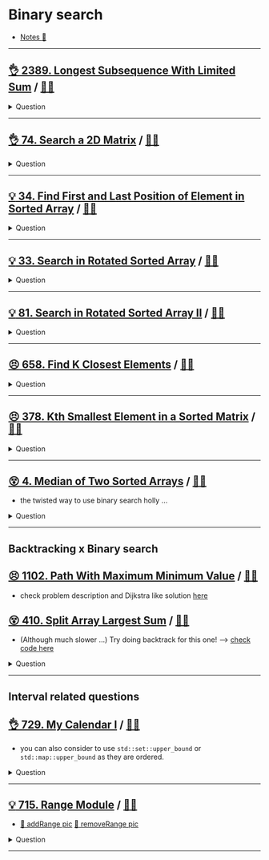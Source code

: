 # Binary search

- [Notes :notebook:](../../_notes/binary_search.md)

------------------------------------------------------------------------------

## [:ok_hand: 2389. Longest Subsequence With Limited Sum](https://leetcode.com/problems/longest-subsequence-with-limited-sum) / [:man_technologist:](longest_subseq_with_limited_sum.h)

<details><summary markdown="span">Question</summary>

```markdown
You are given an integer array nums of length n, and
              an integer array queries of length m.

Return an array answer of length m where
answer[i] is the maximum size of a subsequence that you can take from nums
such that the sum of its elements is less than or equal to queries[i].

A subsequence is an array that can be derived from another array by deleting
some or no elements without changing the order of the remaining elements.

Input: nums = [4,5,2,1], queries = [3,10,21]
Output: [2,3,4]

Explanation: We answer the queries as follows:
- The subsequence [2,1] has a sum less than or equal to 3.
  It can be proven that 2 is the maximum size of such a subsequence, so answer[0] = 2.
- The subsequence [4,5,1] has a sum less than or equal to 10.
  It can be proven that 3 is the maximum size of such a subsequence, so answer[1] = 3.
- The subsequence [4,5,2,1] has a sum less than or equal to 21.
  It can be proven that 4 is the maximum size of such a subsequence, so answer[2] = 4.
```

</details>

------------------------------------------------------------------------------

## [:ok_hand: 74. Search a 2D Matrix](https://leetcode.com/problems/search-a-2d-matrix/) / [:man_technologist:](search_in_2d_mat.h)

<details><summary markdown="span">Question</summary>

```markdown
Write an efficient algorithm that searches for a value target in an m x n
integer matrix matrix. This matrix has the following properties:
- Integers in each row are sorted from left to right.
- The first integer of each row is greater than the last integer of the previous row.

Input: matrix = [[1,3,5,7],[10,11,16,20],[23,30,34,60]], target = 3
Output: true
```

</details>

------------------------------------------------------------------------------

## [:bulb: 34. Find First and Last Position of Element in Sorted Array](https://leetcode.com/problems/find-first-and-last-position-of-element-in-sorted-array/) / [:man_technologist:](first_and_last_pos_of_tgt_in_arr.h)

<details><summary markdown="span">Question</summary>

```markdown
Given an array of integers nums sorted in non-decreasing order,
find the starting and ending position of a given target value.

If target is not found in the array, return [-1, -1].
You must write an algorithm with O(log n) runtime complexity.
```

</details>

------------------------------------------------------------------------------

## [:bulb: 33. Search in Rotated Sorted Array](https://leetcode.com/problems/search-in-rotated-sorted-array/) / [:man_technologist:](search_in_rotated_sorted_arr.h)

<details><summary markdown="span">Question</summary>

```markdown
integer array nums sorted in ascending order (**with distinct** values) and then
possibly rotated at an unknown pivot index k (1 <= k < nums.length)

For example, [0,1,2,4,5,6,7] might be rotated at pivot index 3
and become [4,5,6,7,0,1,2].

Given the array nums after the possible rotation and an integer target,
return the index of target if it is in nums, or -1 if it is not in nums.
```

</details>

------------------------------------------------------------------------------

## [:bulb: 81. Search in Rotated Sorted Array II](https://leetcode.com/problems/search-in-rotated-sorted-array-ii/) / [:man_technologist:](search_in_rotated_sorted_arr_ii.h)

<details><summary markdown="span">Question</summary>

```markdown
say nums is a sorted (increasing) integer array.
Before being passed to your function,
nums is rotated at an unknown pivot index k.

Given the array nums after the rotation and an integer target,
return true if target is in nums, or false if it is not in nums.

Input: nums = [2,5,6,0,0,1,2], target = 0
Output: true
```

</details>

------------------------------------------------------------------------------

## [:persevere: 658. Find K Closest Elements](https://leetcode.com/problems/find-k-closest-elements/) / [:man_technologist:](find_k_closest.h)

<details><summary markdown="span">Question</summary>

```markdown
Given a sorted integer array arr, two integers k and x,
return the k closest integers to x in the array. (x might not in the array)

The result should also be sorted in ascending order.

An integer a is closer to x than an integer b if:

- |a - x| < |b - x|, or
- |a - x| == |b - x| and a < b

Input: arr = [1,2,3,4,5], k = 4, x = 3
Output: [1,2,3,4]

Input: arr = [1,2,3,4,5], k = 4, x = -1
Output: [1,2,3,4]

Input: arr = [1,1,1,10,10,10], k = 1, x = 9
Output: [10]
```

</details>

------------------------------------------------------------------------------

## [:persevere: 378. Kth Smallest Element in a Sorted Matrix](https://leetcode.com/problems/kth-smallest-element-in-a-sorted-matrix/) / [:man_technologist:](kth_small_ele_in_sorted_matrix.h)

<details><summary markdown="span">Question</summary>

```markdown
Given an n x n matrix where
- each of the rows and columns is sorted in ascending order

return the kth smallest element in the matrix.

Note that it is the kth smallest element in the sorted order
- Not the kth distinct element.

You must find a solution with a memory complexity better than O(n^2).

Input: matrix = [[1, 5,  9],
                 [10,11,13],
                 [12,13,15]], k = 8

Output: 13
Explanation: The elements in the matrix are [1,5,9,10,11,12,13,13,15],
             and the 8th smallest number is 13
```

</details>

------------------------------------------------------------------------------

## [:dizzy_face: 4. Median of Two Sorted Arrays](https://leetcode.com/problems/median-of-two-sorted-arrays/) / [:man_technologist:](median_of_2_sorted_arrays.h)

- the twisted way to use binary search holly ...

<details><summary markdown="span">Question</summary>

```markdown
Given two sorted arrays nums1 and nums2 of size m and n respectively,
return the median of the two sorted arrays.

The overall run time complexity should be O(log (m+n)).


Input: nums1 = [1,3], nums2 = [2]
Output: 2.00000
Explanation: merged array = [1,2,3] and median is 2.

Input: nums1 = [1,2], nums2 = [3,4]
Output: 2.50000
Explanation: merged array = [1,2,3,4] and median is (2 + 3) / 2 = 2.5.
```

</details>

------------------------------------------------------------------------------

## Backtracking x Binary search

## [:persevere: 1102. Path With Maximum Minimum Value](https://leetcode.com/problems/path-with-maximum-minimum-value) / [:man_technologist:](path_with_maximum_min_value_dfs_bs.h)

- check problem description and Dijkstra like solution [here](../graph/graph_sssp/README.md#💡-1102-path-with-maximum-minimum-value-🎯)


## [:dizzy_face: 410. Split Array Largest Sum](https://leetcode.com/problems/split-array-largest-sum/) / [:man_technologist:](split_arr_largest_sum_bs.h)

- (Although much slower ...) Try doing backtrack for this one! --> [check code here](../backtracking/split_arr_largest_sum_bt.h)

<details><summary markdown="span">Question</summary>

```markdown
Given an array nums which consists of non-negative integers and an integer m,
you can split the array into m non-empty continuous subarrays.

Write an algorithm to **minimize** the **largest sum among these m subarrays**.

Input: nums = [7,2,5,10,8], m = 2
Output: 18
- The best way is to split it into [7,2,5] and [10,8],
- where the largest sum among the two subarrays is only 18.
```

</details>

------------------------------------------------------------------------------

## Interval related questions

## [:ok_hand: 729. My Calendar I](https://leetcode.com/problems/my-calendar-i/) / [:man_technologist:](my_calendar_i.h)

- you can also consider to use `std::set::upper_bound` or `std::map::upper_bound` as they are ordered.

<details><summary markdown="span">Question</summary>

```markdown
You are implementing a program to use as your calendar.
We can add a new event if adding the event will not cause a double booking.

A double booking happens when two events have some non-empty intersection

- The event can be represented as a pair of integers start and end
  that represents a booking on the half-open interval [start, end)
- the range of real numbers x such that start <= x < end.

Input
["MyCalendar", "book", "book", "book"]
[[], [10, 20], [15, 25], [20, 30]]

Output
[null, true, false, true]
```

</details>

------------------------------------------------------------------------------

## [:bulb: 715. Range Module](https://leetcode.com/problems/range-module/) / [:man_technologist:](range_module.h)

- [:notebook: addRange pic](../../srcs/715.addRange.png) [:notebook: removeRange pic](../../srcs/715.removeRange.png)

<details><summary markdown="span">Question</summary>
- Similar question: [759. Employee Free Time](https://leetcode.com/problems/employee-free-time/), can use the same method. But have a faster solution in / [:man_technologist:](../greedy/employee_free_time.h)

```markdown
A Range Module is a module that tracks ranges of numbers.
Design a data structure to track the ranges represented as half-open intervals and query about them.

A half-open interval [left, right) denotes all the real numbers x where left <= x < right.

Implement the RangeModule class:

- RangeModule() Initializes the object of the data structure.
- void addRange(int left, int right)
    - Adds the half-open interval [left, right), tracking every real number in that interval.
- void removeRange(int left, int right)
    - Stops tracking every real number currently being tracked in the half-open interval [left, right).
- boolean queryRange(int left, int right)
    - Returns true if every real number in the interval [left, right) is currently being tracked, and false otherwise.
- INPUT:
    - ["addRange", "removeRange", "queryRange", "queryRange", "queryRange"]
    - [ [10, 20],    [14, 16],      [10, 14],      [13, 15],    [16, 17]]
- OUTPUT:
    - null, null, null, true, false, true]
- (final ranges: [10 14)[16, 20])
```

</details>

------------------------------------------------------------------------------
